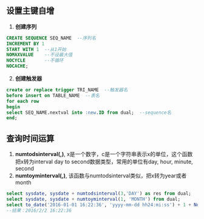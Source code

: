 ## 设置主键自增
1. **创建序列**
```SQL
CREATE SEQUENCE SEQ_NAME  --序列名
INCREMENT BY 1    
START WITH 1  --从1开始  
NOMAXVALUE    --不设最大值  
NOCYCLE       --不循环  
NOCACHE;  
```
2. **创建触发器**
```SQL
create or replace trigger TRI_NAME  --触发器名
before insert on TABLE_NAME  --表名
for each row
begin
select SEQ_NAME.nextval into :new.ID from dual;  --sequence名
end;
```

## 查询时间运算
1. **numtodsinterval(<x>,<c>)**, x是一个数字，c是一个字符串表示x的单位，这个函数把x转为interval day to second数据类型，常用的单位有day, hour, minute, second
2. **numtoyminterval(<x>,<c>)**, 该函数与numtodsinterval类似，把x转为year或者month
```SQL
select sysdate, sysdate + numtodsinterval(3,'DAY') as res from dual; 
select sysdate, sysdate + numtoyminterval(1, 'MONTH') from dual;
select to_date('2016-01-01 16:22:36', 'yyyy-mm-dd hh24:mi:ss') + 1 + NumToYMInterval(1, 'MONTH')  from dual;
--结果：2016/2/2 16:22:36
```
